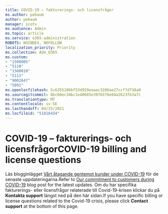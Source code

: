 ```yaml
---
title: COVID-19 – fakturerings- och licensfrågor
ms.author: pebaum
author: pebaum
manager: scotv
ms.audience: Admin
ms.topic: article
ms.service: o365-administration
ROBOTS: NOINDEX, NOFOLLOW
localization_priority: Priority
ms.collection: Adm_O365
ms.custom:
- "1500005"
- "5110"
- "1500018"
- "5113"
- "9002647"
- "5091"
ms.openlocfilehash: 5c6355106bf53d929eaaac3286ae27ccf7d738a0
ms.sourcegitcommit: 8bc60ec34bc1e40685e3976576e04a2623f63a7c
ms.translationtype: MT
ms.contentlocale: sv-SE
ms.lasthandoff: 04/15/2021
ms.locfileid: "51816434"
---
```

# <a name="covid-19-billing-and-license-questions"></a><span data-ttu-id="cadba-102">COVID-19 – fakturerings- och licensfrågor</span><span class="sxs-lookup"><span data-stu-id="cadba-102">COVID-19 billing and license questions</span></span>

<span data-ttu-id="cadba-103">Läs blogginlägget [Vårt åtagande gentemot kunder under COVID-19](https://www.microsoft.com/microsoft-365/blog/2020/03/05/our-commitment-to-customers-during-covid-19/) för de senaste uppdateringarna.</span><span class="sxs-lookup"><span data-stu-id="cadba-103">Refer to [Our commitment to customers during COVID-19](https://www.microsoft.com/microsoft-365/blog/2020/03/05/our-commitment-to-customers-during-covid-19/) blog post for the latest updates.</span></span>  <span data-ttu-id="cadba-104">Om du har specifika fakturerings- eller licensfrågor relaterade till Covid-19-krisen klickar du på **Kontakta support** längst ned på den här sidan.</span><span class="sxs-lookup"><span data-stu-id="cadba-104">If you have specific billing or license questions related to the Covid-19 crisis, please click **Contact support** at the bottom of this page.</span></span>
